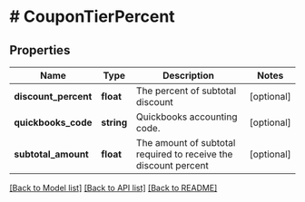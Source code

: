 # # CouponTierPercent

## Properties

Name | Type | Description | Notes
------------ | ------------- | ------------- | -------------
**discount_percent** | **float** | The percent of subtotal discount | [optional]
**quickbooks_code** | **string** | Quickbooks accounting code. | [optional]
**subtotal_amount** | **float** | The amount of subtotal required to receive the discount percent | [optional]

[[Back to Model list]](../../README.md#models) [[Back to API list]](../../README.md#endpoints) [[Back to README]](../../README.md)
